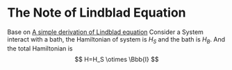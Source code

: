 <script type="text/javascript" src="https://cdn.mathjax.org/mathjax/latest/MathJax.js?config=TeX-AMS_HTML"></script>
# The Note of Lindblad Equation
Base on [A simple derivation of Lindblad equation](https://doi.org/10.1590/S1806-11172013000100003)
Consider a System interact with a bath, the Hamiltonian of system is $H_S$ and the bath is $H_B$.
And the total Hamiltonian is 
$$
H=H_S \otimes \Bbb{I}
$$

